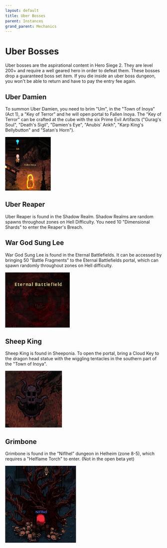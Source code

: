 ```yaml
---
layout: default
title: Uber Bosses
parent: Instances
grand_parent: Mechanics
---
```


# Uber Bosses 
Uber bosses are the aspirational content in Hero Siege 2. They are level 200+ and require a well geared hero in order to defeat them. These bosses drop a guaranteed boss set item. If you die inside an uber boss dungeon, you won't be able to return and have to pay the entry fee again.

## Uber Damien
To summon Uber Damien, you need to brim "Um", in the "Town of Inoya" (Act 1), a "Key of Terror" and he will open  portal to Fallen Inoya. The "Key of Terror" can be crafted at the cube with the six Prime Evil Artifacts ("Gurag's Soul", "Death's Sigil", "Damien's Eye", "Anubis' Ankh", "Karp King's Bellybutton" and "Satan's Horn").

![Image](../../../assets/images/um_fallen_inoya.png)

## Uber Reaper
Uber Reaper is found in the Shadow Realm. Shadow Realms are random spawns throughout zones on Hell Difficulty. You need 10 "Dimensional Shards" to enter the Reaper's Breach.

## War God Sung Lee
War God Sung Lee is found in the Eternal Battlefields. It can be accessed by bringing 50 "Battle Fragments" to the Eternal Battlefields portal, which can spawn randomly throughout zones on Hell difficulty.

![Image](../../../assets/images/eternal_battlefield.png)

## Sheep King
Sheep King is found in Sheeponia. To open the portal, bring a Cloud Key to the dragon head statue with the wiggling tentacles in the southern part of the "Town of Inoya".

![Image](../../../assets/images/dragon_head_statue.png "The dragon head statue, which acts as the gateway to Sheeponia.")

<!--- 
## King Rakhul
King Rakhul can be challenged after completing 10 Chaos Towers.
--->

## Grimbone 
Grimbone is found in the "Niflhel" dungeon in Helheim (zone 8-5), which requires a "Helflame Torch" to enter. (Not in the open beta yet)

![Image](../../../assets/images/niflhel.png)